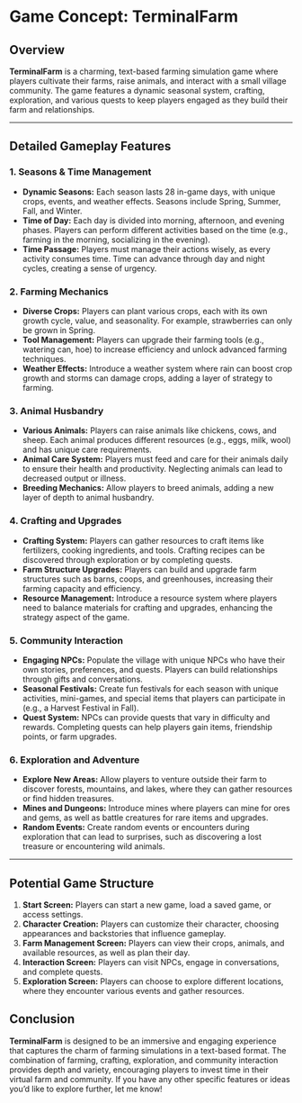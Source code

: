 # Game Concept: **TerminalFarm**

## Overview
**TerminalFarm** is a charming, text-based farming simulation game where players cultivate their farms, raise animals, and interact with a small village community. The game features a dynamic seasonal system, crafting, exploration, and various quests to keep players engaged as they build their farm and relationships.

---

## Detailed Gameplay Features

### 1. **Seasons & Time Management**
- **Dynamic Seasons:** Each season lasts 28 in-game days, with unique crops, events, and weather effects. Seasons include Spring, Summer, Fall, and Winter.
- **Time of Day:** Each day is divided into morning, afternoon, and evening phases. Players can perform different activities based on the time (e.g., farming in the morning, socializing in the evening).
- **Time Passage:** Players must manage their actions wisely, as every activity consumes time. Time can advance through day and night cycles, creating a sense of urgency.

### 2. **Farming Mechanics**
- **Diverse Crops:** Players can plant various crops, each with its own growth cycle, value, and seasonality. For example, strawberries can only be grown in Spring.
- **Tool Management:** Players can upgrade their farming tools (e.g., watering can, hoe) to increase efficiency and unlock advanced farming techniques.
- **Weather Effects:** Introduce a weather system where rain can boost crop growth and storms can damage crops, adding a layer of strategy to farming.

### 3. **Animal Husbandry**
- **Various Animals:** Players can raise animals like chickens, cows, and sheep. Each animal produces different resources (e.g., eggs, milk, wool) and has unique care requirements.
- **Animal Care System:** Players must feed and care for their animals daily to ensure their health and productivity. Neglecting animals can lead to decreased output or illness.
- **Breeding Mechanics:** Allow players to breed animals, adding a new layer of depth to animal husbandry.

### 4. **Crafting and Upgrades**
- **Crafting System:** Players can gather resources to craft items like fertilizers, cooking ingredients, and tools. Crafting recipes can be discovered through exploration or by completing quests.
- **Farm Structure Upgrades:** Players can build and upgrade farm structures such as barns, coops, and greenhouses, increasing their farming capacity and efficiency.
- **Resource Management:** Introduce a resource system where players need to balance materials for crafting and upgrades, enhancing the strategy aspect of the game.

### 5. **Community Interaction**
- **Engaging NPCs:** Populate the village with unique NPCs who have their own stories, preferences, and quests. Players can build relationships through gifts and conversations.
- **Seasonal Festivals:** Create fun festivals for each season with unique activities, mini-games, and special items that players can participate in (e.g., a Harvest Festival in Fall).
- **Quest System:** NPCs can provide quests that vary in difficulty and rewards. Completing quests can help players gain items, friendship points, or farm upgrades.

### 6. **Exploration and Adventure**
- **Explore New Areas:** Allow players to venture outside their farm to discover forests, mountains, and lakes, where they can gather resources or find hidden treasures.
- **Mines and Dungeons:** Introduce mines where players can mine for ores and gems, as well as battle creatures for rare items and upgrades.
- **Random Events:** Create random events or encounters during exploration that can lead to surprises, such as discovering a lost treasure or encountering wild animals.

---

## Potential Game Structure

1. **Start Screen:** Players can start a new game, load a saved game, or access settings.
2. **Character Creation:** Players can customize their character, choosing appearances and backstories that influence gameplay.
3. **Farm Management Screen:** Players can view their crops, animals, and available resources, as well as plan their day.
4. **Interaction Screen:** Players can visit NPCs, engage in conversations, and complete quests.
5. **Exploration Screen:** Players can choose to explore different locations, where they encounter various events and gather resources.

## Conclusion
**TerminalFarm** is designed to be an immersive and engaging experience that captures the charm of farming simulations in a text-based format. The combination of farming, crafting, exploration, and community interaction provides depth and variety, encouraging players to invest time in their virtual farm and community. If you have any other specific features or ideas you’d like to explore further, let me know!
